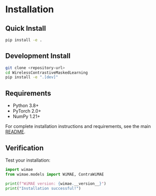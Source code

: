 # Installation

## Quick Install

```bash
pip install -e .
```

## Development Install

```bash
git clone <repository-url>
cd WirelessContrastiveMaskedLearning
pip install -e ".[dev]"
```

## Requirements

- Python 3.8+
- PyTorch 2.0+
- NumPy 1.21+

For complete installation instructions and requirements, see the main [README](../README.md#installation).

## Verification

Test your installation:

```python
import wimae
from wimae.models import WiMAE, ContraWiMAE

print(f"WiMAE version: {wimae.__version__}")
print("Installation successful!")
``` 